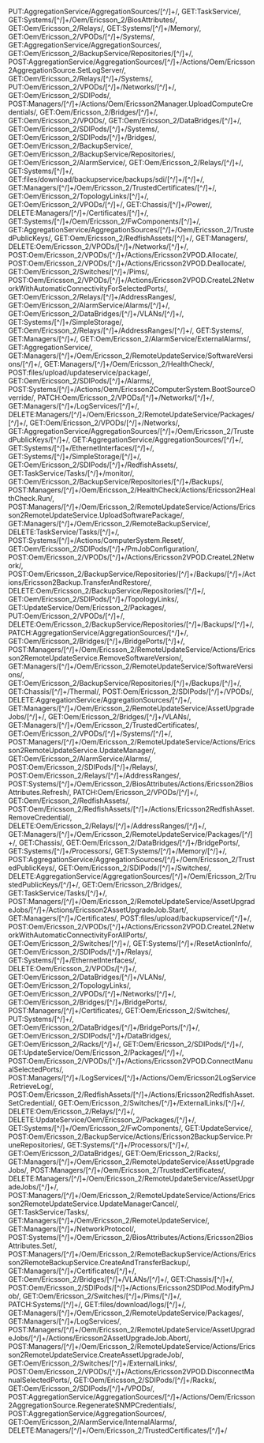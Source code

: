 PUT:AggregationService/AggregationSources/[^/]+/, GET:TaskService/, 
GET:Systems/[^/]+/Oem/Ericsson_2/BiosAttributes/, 
GET:Oem/Ericsson_2/Relays/, 
GET:Systems/[^/]+/Memory/, 
GET:Oem/Ericsson_2/VPODs/[^/]+/Systems/, 
GET:AggregationService/AggregationSources/,
GET:Oem/Ericsson_2/BackupService/Repositories/[^/]+/, POST:AggregationService/AggregationSources/[^/]+/Actions/Oem/Ericsson2AggregationSource.SetLogServer/, 
GET:Oem/Ericsson_2/Relays/[^/]+/Systems/, 
PUT:Oem/Ericsson_2/VPODs/[^/]+/Networks/[^/]+/, 
GET:Oem/Ericsson_2/SDIPods/, 
POST:Managers/[^/]+/Actions/Oem/Ericsson2Manager.UploadComputeCredentials/, 
GET:Oem/Ericsson_2/Bridges/[^/]+/, 
GET:Oem/Ericsson_2/VPODs/, GET:Oem/Ericsson_2/DataBridges/[^/]+/, 
GET:Oem/Ericsson_2/SDIPods/[^/]+/Systems/, 
GET:Oem/Ericsson_2/SDIPods/[^/]+/Bridges/, 
GET:Oem/Ericsson_2/BackupService/,
 GET:Oem/Ericsson_2/BackupService/Repositories/, 
 GET:Oem/Ericsson_2/AlarmService/, 
 GET:Oem/Ericsson_2/Relays/[^/]+/, 
 GET:Systems/[^/]+/, 
 GET:files/download/backupservice/backups/sdi/[^/]+/[^/]+/, GET:Managers/[^/]+/Oem/Ericsson_2/TrustedCertificates/[^/]+/, GET:Oem/Ericsson_2/TopologyLinks/[^/]+/, 
 GET:Oem/Ericsson_2/VPODs/[^/]+/, 
 GET:Chassis/[^/]+/Power/, 
 DELETE:Managers/[^/]+/Certificates/[^/]+/, 
 GET:Systems/[^/]+/Oem/Ericsson_2/FwComponents/[^/]+/, GET:AggregationService/AggregationSources/[^/]+/Oem/Ericsson_2/TrustedPublicKeys/, 
 GET:Oem/Ericsson_2/RedfishAssets/[^/]+/, 
 GET:Managers/, 
 DELETE:Oem/Ericsson_2/VPODs/[^/]+/Networks/[^/]+/, 
 POST:Oem/Ericsson_2/VPODs/[^/]+/Actions/Ericsson2VPOD.Allocate/, 
 POST:Oem/Ericsson_2/VPODs/[^/]+/Actions/Ericsson2VPOD.Deallocate/, 
 GET:Oem/Ericsson_2/Switches/[^/]+/Pims/, 
 POST:Oem/Ericsson_2/VPODs/[^/]+/Actions/Ericsson2VPOD.CreateL2NetworkWithAutomaticConnectivityForSelectedPorts/, GET:Oem/Ericsson_2/Relays/[^/]+/AddressRanges/, 
 GET:Oem/Ericsson_2/AlarmService/Alarms/[^/]+/, 
 GET:Oem/Ericsson_2/DataBridges/[^/]+/VLANs/[^/]+/, 
 GET:Systems/[^/]+/SimpleStorage/, 
 GET:Oem/Ericsson_2/Relays/[^/]+/AddressRanges/[^/]+/, GET:Systems/, 
 GET:Managers/[^/]+/, 
 GET:Oem/Ericsson_2/AlarmService/ExternalAlarms/, GET:AggregationService/, 
 GET:Managers/[^/]+/Oem/Ericsson_2/RemoteUpdateService/SoftwareVersions/[^/]+/, 
 GET:Managers/[^/]+/Oem/Ericsson_2/HealthCheck/, 
 POST:files/upload/updateservice/package/, 
 GET:Oem/Ericsson_2/SDIPods/[^/]+/Alarms/, 
 POST:Systems/[^/]+/Actions/Oem/Ericsson2ComputerSystem.BootSourceOverride/, 
 PATCH:Oem/Ericsson_2/VPODs/[^/]+/Networks/[^/]+/, 
 GET:Managers/[^/]+/LogServices/[^/]+/, 
 DELETE:Managers/[^/]+/Oem/Ericsson_2/RemoteUpdateService/Packages/[^/]+/, 
 GET:Oem/Ericsson_2/VPODs/[^/]+/Networks/, GET:AggregationService/AggregationSources/[^/]+/Oem/Ericsson_2/TrustedPublicKeys/[^/]+/, 
 GET:AggregationService/AggregationSources/[^/]+/, 
    GET:Systems/[^/]+/EthernetInterfaces/[^/]+/, GET:Systems/[^/]+/SimpleStorage/[^/]+/, GET:Oem/Ericsson_2/SDIPods/[^/]+/RedfishAssets/, GET:TaskService/Tasks/[^/]+/monitor/, GET:Oem/Ericsson_2/BackupService/Repositories/[^/]+/Backups/, POST:Managers/[^/]+/Oem/Ericsson_2/HealthCheck/Actions/Ericsson2HealthCheck.Run/, POST:Managers/[^/]+/Oem/Ericsson_2/RemoteUpdateService/Actions/Ericsson2RemoteUpdateService.UploadSoftwarePackage/, GET:Managers/[^/]+/Oem/Ericsson_2/RemoteBackupService/, DELETE:TaskService/Tasks/[^/]+/, POST:Systems/[^/]+/Actions/ComputerSystem.Reset/, GET:Oem/Ericsson_2/SDIPods/[^/]+/PmJobConfiguration/, POST:Oem/Ericsson_2/VPODs/[^/]+/Actions/Ericsson2VPOD.CreateL2Network/, POST:Oem/Ericsson_2/BackupService/Repositories/[^/]+/Backups/[^/]+/Actions/Ericsson2Backup.TransferAndRestore/, DELETE:Oem/Ericsson_2/BackupService/Repositories/[^/]+/, GET:Oem/Ericsson_2/SDIPods/[^/]+/TopologyLinks/, GET:UpdateService/Oem/Ericsson_2/Packages/, PUT:Oem/Ericsson_2/VPODs/[^/]+/, DELETE:Oem/Ericsson_2/BackupService/Repositories/[^/]+/Backups/[^/]+/, PATCH:AggregationService/AggregationSources/[^/]+/, GET:Oem/Ericsson_2/Bridges/[^/]+/BridgePorts/[^/]+/, POST:Managers/[^/]+/Oem/Ericsson_2/RemoteUpdateService/Actions/Ericsson2RemoteUpdateService.RemoveSoftwareVersion/, GET:Managers/[^/]+/Oem/Ericsson_2/RemoteUpdateService/SoftwareVersions/, GET:Oem/Ericsson_2/BackupService/Repositories/[^/]+/Backups/[^/]+/, GET:Chassis/[^/]+/Thermal/, POST:Oem/Ericsson_2/SDIPods/[^/]+/VPODs/, DELETE:AggregationService/AggregationSources/[^/]+/, GET:Managers/[^/]+/Oem/Ericsson_2/RemoteUpdateService/AssetUpgradeJobs/[^/]+/, GET:Oem/Ericsson_2/Bridges/[^/]+/VLANs/, GET:Managers/[^/]+/Oem/Ericsson_2/TrustedCertificates/, GET:Oem/Ericsson_2/VPODs/[^/]+/Systems/[^/]+/, POST:Managers/[^/]+/Oem/Ericsson_2/RemoteUpdateService/Actions/Ericsson2RemoteUpdateService.UpdateManager/, GET:Oem/Ericsson_2/AlarmService/Alarms/, POST:Oem/Ericsson_2/SDIPods/[^/]+/Relays/, POST:Oem/Ericsson_2/Relays/[^/]+/AddressRanges/, POST:Systems/[^/]+/Oem/Ericsson_2/BiosAttributes/Actions/Ericsson2BiosAttributes.Refresh/, PATCH:Oem/Ericsson_2/VPODs/[^/]+/, GET:Oem/Ericsson_2/RedfishAssets/, POST:Oem/Ericsson_2/RedfishAssets/[^/]+/Actions/Ericsson2RedfishAsset.RemoveCredential/, DELETE:Oem/Ericsson_2/Relays/[^/]+/AddressRanges/[^/]+/, GET:Managers/[^/]+/Oem/Ericsson_2/RemoteUpdateService/Packages/[^/]+/, GET:Chassis/, GET:Oem/Ericsson_2/DataBridges/[^/]+/BridgePorts/, GET:Systems/[^/]+/Processors/, GET:Systems/[^/]+/Memory/[^/]+/, POST:AggregationService/AggregationSources/[^/]+/Oem/Ericsson_2/TrustedPublicKeys/, GET:Oem/Ericsson_2/SDIPods/[^/]+/Switches/, DELETE:AggregationService/AggregationSources/[^/]+/Oem/Ericsson_2/TrustedPublicKeys/[^/]+/, GET:Oem/Ericsson_2/Bridges/, GET:TaskService/Tasks/[^/]+/, POST:Managers/[^/]+/Oem/Ericsson_2/RemoteUpdateService/AssetUpgradeJobs/[^/]+/Actions/Ericsson2AssetUpgradeJob.Start/, GET:Managers/[^/]+/Certificates/, POST:files/upload/backupservice/[^/]+/, POST:Oem/Ericsson_2/VPODs/[^/]+/Actions/Ericsson2VPOD.CreateL2NetworkWithAutomaticConnectivityForAllPorts/, GET:Oem/Ericsson_2/Switches/[^/]+/, GET:Systems/[^/]+/ResetActionInfo/, GET:Oem/Ericsson_2/SDIPods/[^/]+/Relays/, GET:Systems/[^/]+/EthernetInterfaces/, DELETE:Oem/Ericsson_2/VPODs/[^/]+/, GET:Oem/Ericsson_2/DataBridges/[^/]+/VLANs/, GET:Oem/Ericsson_2/TopologyLinks/, GET:Oem/Ericsson_2/VPODs/[^/]+/Networks/[^/]+/, GET:Oem/Ericsson_2/Bridges/[^/]+/BridgePorts/, POST:Managers/[^/]+/Certificates/, GET:Oem/Ericsson_2/Switches/, PUT:Systems/[^/]+/, GET:Oem/Ericsson_2/DataBridges/[^/]+/BridgePorts/[^/]+/, GET:Oem/Ericsson_2/SDIPods/[^/]+/DataBridges/, GET:Oem/Ericsson_2/Racks/[^/]+/, GET:Oem/Ericsson_2/SDIPods/[^/]+/, GET:UpdateService/Oem/Ericsson_2/Packages/[^/]+/, POST:Oem/Ericsson_2/VPODs/[^/]+/Actions/Ericsson2VPOD.ConnectManualSelectedPorts/, POST:Managers/[^/]+/LogServices/[^/]+/Actions/Oem/Ericsson2LogService.RetrieveLog/, POST:Oem/Ericsson_2/RedfishAssets/[^/]+/Actions/Ericsson2RedfishAsset.SetCredential/, GET:Oem/Ericsson_2/Switches/[^/]+/ExternalLinks/[^/]+/, DELETE:Oem/Ericsson_2/Relays/[^/]+/, DELETE:UpdateService/Oem/Ericsson_2/Packages/[^/]+/, GET:Systems/[^/]+/Oem/Ericsson_2/FwComponents/, GET:UpdateService/, POST:Oem/Ericsson_2/BackupService/Actions/Ericsson2BackupService.PruneRepositories/, GET:Systems/[^/]+/Processors/[^/]+/, GET:Oem/Ericsson_2/DataBridges/, GET:Oem/Ericsson_2/Racks/, GET:Managers/[^/]+/Oem/Ericsson_2/RemoteUpdateService/AssetUpgradeJobs/, POST:Managers/[^/]+/Oem/Ericsson_2/TrustedCertificates/, DELETE:Managers/[^/]+/Oem/Ericsson_2/RemoteUpdateService/AssetUpgradeJobs/[^/]+/, POST:Managers/[^/]+/Oem/Ericsson_2/RemoteUpdateService/Actions/Ericsson2RemoteUpdateService.UpdateManagerCancel/, GET:TaskService/Tasks/, GET:Managers/[^/]+/Oem/Ericsson_2/RemoteUpdateService/, GET:Managers/[^/]+/NetworkProtocol/, POST:Systems/[^/]+/Oem/Ericsson_2/BiosAttributes/Actions/Ericsson2BiosAttributes.Set/, POST:Managers/[^/]+/Oem/Ericsson_2/RemoteBackupService/Actions/Ericsson2RemoteBackupService.CreateAndTransferBackup/, GET:Managers/[^/]+/Certificates/[^/]+/, GET:Oem/Ericsson_2/Bridges/[^/]+/VLANs/[^/]+/, GET:Chassis/[^/]+/, POST:Oem/Ericsson_2/SDIPods/[^/]+/Actions/Ericsson2SDIPod.ModifyPmJob/, GET:Oem/Ericsson_2/Switches/[^/]+/Pims/[^/]+/, PATCH:Systems/[^/]+/, GET:files/download/logs/[^/]+/, GET:Managers/[^/]+/Oem/Ericsson_2/RemoteUpdateService/Packages/, GET:Managers/[^/]+/LogServices/, POST:Managers/[^/]+/Oem/Ericsson_2/RemoteUpdateService/AssetUpgradeJobs/[^/]+/Actions/Ericsson2AssetUpgradeJob.Abort/, POST:Managers/[^/]+/Oem/Ericsson_2/RemoteUpdateService/Actions/Ericsson2RemoteUpdateService.CreateAssetUpgradeJob/, GET:Oem/Ericsson_2/Switches/[^/]+/ExternalLinks/, POST:Oem/Ericsson_2/VPODs/[^/]+/Actions/Ericsson2VPOD.DisconnectManualSelectedPorts/, GET:Oem/Ericsson_2/SDIPods/[^/]+/Racks/, GET:Oem/Ericsson_2/SDIPods/[^/]+/VPODs/, POST:AggregationService/AggregationSources/[^/]+/Actions/Oem/Ericsson2AggregationSource.RegenerateSNMPCredentials/, POST:AggregationService/AggregationSources/, 
GET:Oem/Ericsson_2/AlarmService/InternalAlarms/, 
DELETE:Managers/[^/]+/Oem/Ericsson_2/TrustedCertificates/[^/]+/
